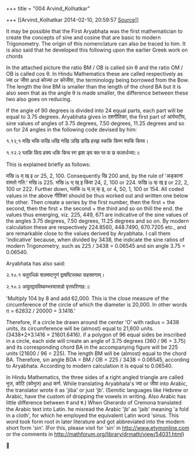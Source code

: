 +++
title = "004 Arvind_Kolhatkar"

+++
[[Arvind_Kolhatkar	2014-02-10, 20:59:57 [Source](https://groups.google.com/g/samskrita/c/0cuB0c49Wwc)]]



It may be possible that the First Aryabhata was the first mathematician to create the concepts of sine and cosine that are basic to modern Trigonometry. The origin of this nomenclature can also be traced to him. It is also said that he developed this following upon the earlier Greek work on chords



In the attached picture the ratio BM / OB is called sin θ and the ratio OM / OB is called cos θ. In Hindu Mathematics these are called respectively as ज्या or जीवा and कोज्या or कोजीवा, the terminology being borrowed from the Bow. The length the line BM is smaller than the length of the chord BA but it is also seen that as the angle θ is made smaller, the difference between these two also goes on reducing.



If the angle of 90 degrees is divided into 24 equal parts, each part will be equal to 3.75 degrees. Aryabhata gives in दशगीतिका, the first part of आर्यभटीय, sine values of angles of 3.75 degrees, 7.50 degrees, 11.25 degrees and so on for 24 angles in the following code devised by him:



१.१२,१ मखि भकि फखि धखि णखि ञखि ङखि हस्झ स्ककि किष्ग श्घकि किघ्व।

१.१२.२ घ्लकि किग्र हक्य धकि किच स्ग झश ङ्व क्ल प्त फ छ कलार्धज्या:॥



This is explained briefly as follows:



मखि is म् ख् इ or 25, 2, 100. Consequently खि 200 and, by the rule of
’अङ्कानां वामतो गति:’ मखि is 225. भखि is भ् ख् इ किंवा 24, 2, 100 or 224. फखि is फ् ख् इ or 22, 2, 100 or 222. Further down, घ्लकि is घ् ल् क् इ, or 4, 50, 1, 100 or 154. All coded values in the above गीतिका should be thus worked out and written one below the other. Then create a series by the first number, then the first + the second, then the first + the second + the third and so on thill the end. the values thus emerging, viz. 225, 449, 671 are indicative of the sine values of the angles 3.75 degrees, 7.50 degrees, 11.25 degrees and so on. By modern calculation these are respectively 224.8560, 448.7490, 670.7205 etc., and are remarkable close to the values derived by Aryabhata. I call them 'indicative' because, when divided by 3438, the indicate the sine ratios of modern Trigonometry, such as 225 / 3438 = 0.06545 and sin angle 3.75 = 0.06540.



Aryabhata has also said:

२.१०.१ चतुरधिकं शतमष्टगुणं द्वाषष्टिस्तथा सहस्राणाम्।

२.१०.२ अयुतद्वयविष्कम्भस्यासन्नो वृत्तपरिणाह:॥



'Multiply 104 by 8 and add 62,000. This is the close measure of the circumference of the circle of which the diameter is 20,000. In other words π = 62832 / 20000 = 3.1416.'



Therefore, if a circle be drawn around the center 'O' with radius = 3438 units, its circumference will be (almost) equal to 21,600 units.
(3438\*2\*3.1416 = 21601.6416). if a polygon of 96 equal sides be inscribed in a circle, each side will create an angle of 3.75 degrees (360 / 96 = 3.75) and its corresponding chord BA in the accompanying figure will be 225 units (21600 / 96 = 225). The length BM will be (almost) equal to the chord BA. Therefore, sin angle BOA = BM / OB = 225 / 3438 = 0.06545, according to Aryabhata. According to modern calculation it is equal to 0.06540.



In Hindu Mathematics, the three sides of a right angled triangle are called भुज, कोटि (कोभुज) and कर्ण. While translating Aryabhata's ज्या or जीवा into Arabic, the translator wrote it as 'jiba' or just 'jb'.
(Semitic languages like Hebrew or Arabic, have the custom of dropping the vowels in writing. Also Arabic has little difference between व and ब.) When Gherardo of Cremona translated the Arabic text into Latin. he misread the Arabic 'jb' as 'jaib' meaning 'a fold in a cloth', for which he employed the equivalent Latin word 'sinus. This word took form root in later literature and got abbreviated into the modern short form 'sin'. (For this, please visit for 'sin' in <http://www.etymonline.com> or the comments in <http://mathforum.org/library/drmath/view/54031.html>)



